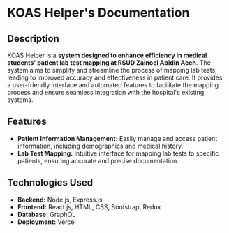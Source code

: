 # KOAS Helper's Documentation

## Description

KOAS Helper is a **system designed to enhance efficiency in medical students' patient lab test mapping at RSUD Zainoel Abidin Aceh**. The system aims to simplify and streamline the process of mapping lab tests, leading to improved accuracy and effectiveness in patient care. It provides a user-friendly interface and automated features to facilitate the mapping process and ensure seamless integration with the hospital's existing systems.

## Features

- **Patient Information Management:** Easily manage and access patient information, including demographics and medical history.
- **Lab Test Mapping:** Intuitive interface for mapping lab tests to specific patients, ensuring accurate and precise documentation.

## Technologies Used

- **Backend:** Node.js, Express.js
- **Frontend:** React.js, HTML, CSS, Bootstrap, Redux
- **Database:** GraphQL
- **Deployment:** Vercel
